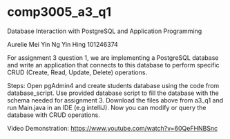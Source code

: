 # comp3005_a3_q1
Database Interaction with PostgreSQL and Application Programming

Aurelie Mei Yin Ng Yin Hing
101246374

For assignment 3 question 1, we are implementing a PostgreSQL database and write an application that connects to this database to perform specific CRUD (Create, Read, Update, Delete) operations.

Steps:
Open pgAdmin4 and create students database using the code from database_script.
Use provided database script to fill the database with the schema needed for assignment 3.
Download the files above from a3_q1 and run Main.java in an IDE (e.g intelliJ).
Now you can modify or query the database with CRUD operations.

Video Demonstration:
https://www.youtube.com/watch?v=60QeFHNBSnc

